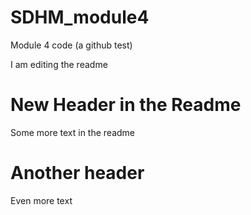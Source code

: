 # SDHM_module4
Module 4 code (a github test)

I am editing the readme

# New Header in the Readme

Some more text in the readme

# Another header

Even more text
